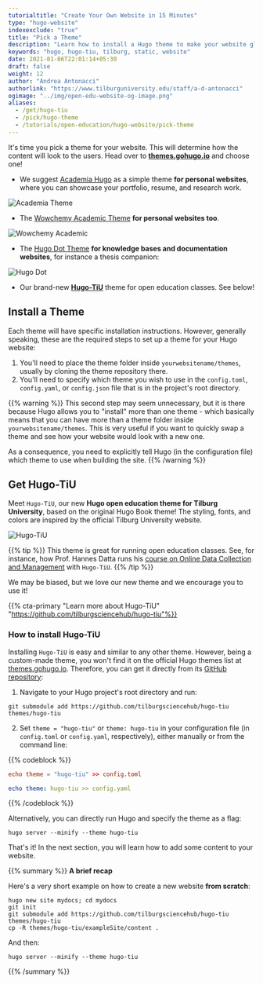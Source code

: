 ```yaml
---
tutorialtitle: "Create Your Own Website in 15 Minutes"
type: "hugo-website"
indexexclude: "true"
title: "Pick a Theme"
description: "Learn how to install a Hugo theme to make your website glossy."
keywords: "hugo, hugo-tiu, tilburg, static, website"
date: 2021-01-06T22:01:14+05:30
draft: false
weight: 12
author: "Andrea Antonacci"
authorlink: "https://www.tilburguniversity.edu/staff/a-d-antonacci"
ogimage: "../img/open-edu-website-og-image.png"
aliases:
  - /get/hugo-tiu
  - /pick/hugo-theme
  - /tutorials/open-education/hugo-website/pick-theme
---
```


It's time you pick a theme for your website. This will determine how the content will look to the users. Head over to **[themes.gohugo.io](https://themes.gohugo.io)** and choose one!

- We suggest [Academia Hugo](https://gethugothemes.com/products/academia) as a simple theme **for personal websites**, where you can showcase your portfolio, resume, and research work.

![Academia Theme](https://d33wubrfki0l68.cloudfront.net/f1ccb690b1e8ffff4a3680cfa84f08424da25a69/f122a/academia-hugo/screenshot-academia-hugo_hub5e9edd9f1f6717e4545a90cfadcc4ac_738415_750x500_fill_catmullrom_top_2.png)

- The [Wowchemy Academic Theme](https://wowchemy.com/hugo-themes/) **for personal websites too**.

![Wowchemy Academic](../img/wowchemy.png)

- The [Hugo Dot Theme](https://gethugothemes.com/products/dot) **for knowledge bases and documentation websites**, for instance a thesis companion:

![Hugo Dot](../img/thesis-theme.png)

- Our brand-new **[Hugo-TiU](#get-hugo-tiu)** theme for open education classes. See below!

## Install a Theme

Each theme will have specific installation instructions. However, generally speaking, these are the required steps to set up a theme for your Hugo website:

1. You'll need to place the theme folder inside `yourwebsitename/themes`, usually by cloning the theme repository there.
2. You'll need to specify which theme you wish to use in the `config.toml`, `config.yaml`, or `config.json` file that is in the project's root directory.

{{% warning %}}
This second step may seem unnecessary, but it is there because Hugo allows you to "install" more than one theme - which basically means that you can have more than a theme folder inside `yourwebsitename/themes`. This is very useful if you want to quickly swap a theme and see how your website would look with a new one.

As a consequence, you need to explicitly tell Hugo (in the configuration file) which theme to use when building the site.
{{% /warning %}}

## Get Hugo-TiU

Meet `Hugo-TiU`, our new **Hugo open education theme for Tilburg University**, based on the original Hugo Book theme! The styling, fonts, and colors are inspired by the official Tilburg University website.

![Hugo-TiU](https://github.com/tilburgsciencehub/hugo-tiu/raw/master/images/screenshot.png)

{{% tip %}}
This theme is great for running open education classes. See, for instance, how Prof. Hannes Datta runs his [course on Online Data Collection and Management](https://odcm.hannesdatta.com) with `Hugo-TiU`.
{{% /tip %}}

We may be biased, but we love our new theme and we encourage you to use it!

{{% cta-primary "Learn more about Hugo-TiU" "https://github.com/tilburgsciencehub/hugo-tiu"%}}

### How to install Hugo-TiU

Installing `Hugo-TiU` is easy and similar to any other theme. However, being a custom-made theme, you won't find it on the official Hugo themes list at [themes.gohugo.io](https://themes.gohugo.io). Therefore, you can get it directly from its [GitHub repository](https://github.com/tilburgsciencehub/hugo-tiu):

1. Navigate to your Hugo project's root directory and run:

```
git submodule add https://github.com/tilburgsciencehub/hugo-tiu themes/hugo-tiu
```

2. Set ```theme = "hugo-tiu"``` or ```theme: hugo-tiu``` in your configuration file (in `config.toml` or `config.yaml`, respectively), either manually or from the command line:

{{% codeblock %}}
```toml
echo theme = "hugo-tiu" >> config.toml
```
```yaml
echo theme: hugo-tiu >> config.yaml
```
{{% /codeblock %}}

Alternatively, you can directly run Hugo and specify the theme as a flag:
```
hugo server --minify --theme hugo-tiu
```

That's it! In the next section, you will learn how to add some content to your website.

{{% summary %}}
**A brief recap**

Here's a very short example on how to create a new website **from scratch**:
```
hugo new site mydocs; cd mydocs
git init
git submodule add https://github.com/tilburgsciencehub/hugo-tiu themes/hugo-tiu
cp -R themes/hugo-tiu/exampleSite/content .
```
And then:
```
hugo server --minify --theme hugo-tiu
```
{{% /summary %}}

